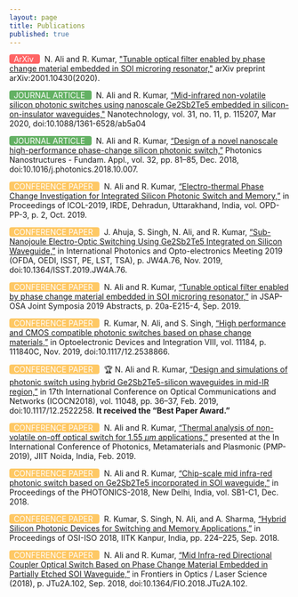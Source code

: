 ```yaml
---
layout: page
title: Publications
published: true
---
```


<strong style="color: white; background-color:red; border-radius: 4px; font-weight:normal; opacity: 0.60;">&nbsp; ArXiv &nbsp; </strong> &nbsp; N. Ali and R. Kumar, ["Tunable optical filter enabled by phase change material embedded in SOI microring resonator,"](https://arxiv.org/abs/2001.10430) arXiv preprint arXiv:2001.10430(2020).
 
<strong style="color: white; background-color:green; border-radius: 4px; font-weight:normal; opacity: 0.60;">&nbsp; JOURNAL ARTICLE &nbsp; </strong> &nbsp; N. Ali and R. Kumar, [“Mid-infrared non-volatile silicon photonic switches using nanoscale Ge2Sb2Te5 embedded in silicon-on-insulator waveguides,"](https://iopscience.iop.org/article/10.1088/1361-6528/ab5a04) Nanotechnology, vol. 31, no. 11, p. 115207, Mar 2020, doi:10.1088/1361-6528/ab5a04
 

<strong style="color: white; background-color:green; border-radius: 4px; font-weight:normal; opacity: 0.60;">&nbsp; JOURNAL ARTICLE &nbsp; </strong> &nbsp; N. Ali and R. Kumar, [“Design of a novel nanoscale high-performance phase-change silicon photonic switch,”](https://www.sciencedirect.com/science/article/pii/S1569441018301548) Photonics Nanostructures - Fundam. Appl., vol. 32, pp. 81–85, Dec. 2018, doi:10.1016/j.photonics.2018.10.007.
 
<strong style="color: white; background-color:orange; border-radius: 4px; font-weight:normal; opacity: 0.60;">&nbsp; CONFERENCE PAPER &nbsp; </strong> &nbsp; N. Ali and R. Kumar, [“Electro-thermal Phase Change Investigation for Integrated Silicon Photonic Switch and Memory,”](https://www.springer.com/gp/book/9789811592584#aboutAuthors) in Proceedings of ICOL-2019, IRDE, Dehradun, Uttarakhand, India, vol. OPD-PP-3, p. 2, Oct. 2019.
 
<strong style="color: white; background-color:orange; border-radius: 4px; font-weight:normal; opacity: 0.60;">&nbsp; CONFERENCE PAPER &nbsp; </strong> &nbsp; J. Ahuja, S. Singh, N. Ali, and R. Kumar, [“Sub-Nanojoule Electro-Optic Switching Using Ge2Sb2Te5  Integrated on Silicon Waveguide,”](https://www.osapublishing.org/abstract.cfm?uri=ISST-2019-JW4A.76) in International Photonics and Opto-electronics Meeting 2019 (OFDA, OEDI, ISST, PE, LST, TSA), p. JW4A.76, Nov. 2019, doi:10.1364/ISST.2019.JW4A.76.
 
<strong style="color: white; background-color:orange; border-radius: 4px; font-weight:normal; opacity: 0.60;">&nbsp; CONFERENCE PAPER &nbsp; </strong> &nbsp; N. Ali and R. Kumar, [“Tunable optical filter enabled by phase change material embedded in SOI microring resonator,”](https://www.osapublishing.org/abstract.cfm?uri=JSAP-2019-20a_E215_4) in JSAP-OSA Joint Symposia 2019 Abstracts, p. 20a-E215-4, Sep. 2019. 
 
<strong style="color: white; background-color:orange; border-radius: 4px; font-weight:normal; opacity: 0.60;">&nbsp; CONFERENCE PAPER &nbsp; </strong> &nbsp; R. Kumar, N. Ali, and S. Singh, [“High performance and CMOS compatible photonic switches based on phase change materials,”](https://www.spiedigitallibrary.org/conference-proceedings-of-spie/11184/111840C/High-performance-and-CMOS-compatible-photonic-switches-based-on-phase/10.1117/12.2538866.full?SSO=1) in Optoelectronic Devices and Integration VIII, vol. 11184, p. 111840C, Nov. 2019, doi:10.1117/12.2538866.
 
<strong style="color: white; background-color:orange; border-radius: 4px; font-weight:normal; opacity: 0.60;">&nbsp; CONFERENCE PAPER &nbsp; </strong> &nbsp; :trophy: N. Ali and R. Kumar, [“Design and simulations of photonic switch using hybrid Ge2Sb2Te5-silicon waveguides in mid-IR region,”](https://www.spiedigitallibrary.org/conference-proceedings-of-spie/11048/1104836/Design-and-simulations-of-photonic-switch-using-hybrid-Ge2Sb2Te5-silicon/10.1117/12.2522258.full) in 17th International Conference on Optical Communications and Networks (ICOCN2018), vol. 11048, pp. 36–37, Feb. 2019, doi:10.1117/12.2522258. **It received the “Best Paper Award.”** 

<strong style="color: white; background-color:orange; border-radius: 4px; font-weight:normal; opacity: 0.60;">&nbsp; CONFERENCE PAPER &nbsp; </strong> &nbsp; N. Ali and R. Kumar, [“Thermal analysis of non-volatile on-off optical switch for 1.55 $\mu m$ applications,”](https://printorders.aip.org/proceedings/2136) presented at the In International Conference of Photonics, Metamaterials and Plasmonic (PMP-2019), JIIT Noida, India, Feb. 2019.
 
<strong style="color: white; background-color:orange; border-radius: 4px; font-weight:normal; opacity: 0.60;">&nbsp; CONFERENCE PAPER &nbsp; </strong> &nbsp; N. Ali and R. Kumar, [“Chip-scale mid infra-red photonic switch based on Ge2Sb2Te5 incorporated in SOI waveguide,”](http://oeoc.iitd.ac.in/jop/index.php/the-international-conference-on-fiber-optics-and-photonics-photonics/) in Proceedings of the PHOTONICS-2018, New Delhi, India, vol. SB1-C1, Dec. 2018.
 
<strong style="color: white; background-color:orange; border-radius: 4px; font-weight:normal; opacity: 0.60;">&nbsp; CONFERENCE PAPER &nbsp; </strong> &nbsp; R. Kumar, S. Singh, N. Ali, and A. Sharma, [“Hybrid Silicon Photonic Devices for Switching and Memory Applications,”](https://www.iitk.ac.in/osi-iso2018/) in Proceedings of OSI-ISO 2018, IITK Kanpur, India, pp. 224–225, Sep. 2018.
 
<strong style="color: white; background-color:orange; border-radius: 4px; font-weight:normal; opacity: 0.60;">&nbsp; CONFERENCE PAPER &nbsp; </strong> &nbsp; N. Ali and R. Kumar, [“Mid Infra-red Directional Coupler Optical Switch Based on Phase Change Material Embedded in Partially Etched SOI Waveguide,”](https://www.osapublishing.org/abstract.cfm?uri=FiO-2018-JTu2A.102) in Frontiers in Optics / Laser Science (2018), p. JTu2A.102, Sep. 2018, doi:10.1364/FIO.2018.JTu2A.102.
